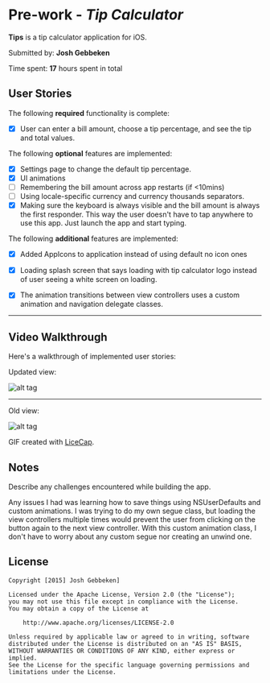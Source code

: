 # Pre-work - *Tip Calculator*

**Tips** is a tip calculator application for iOS.

Submitted by: **Josh Gebbeken**

Time spent: **17** hours spent in total

## User Stories

The following **required** functionality is complete:
* [x] User can enter a bill amount, choose a tip percentage, and see the tip and total values.

The following **optional** features are implemented:
* [x] Settings page to change the default tip percentage.
* [x] UI animations
* [ ] Remembering the bill amount across app restarts (if <10mins)
* [ ] Using locale-specific currency and currency thousands separators.
* [x] Making sure the keyboard is always visible and the bill amount is always the first responder. This way the user doesn't have to tap anywhere to use this app. Just launch the app and start typing.

The following **additional** features are implemented:

- [x] Added AppIcons to application instead of using default no icon ones
- [x] Loading splash screen that says loading with tip calculator logo instead of user seeing a white screen on loading.
- [x] The animation transitions between view controllers uses a custom animation and navigation delegate classes.


---
## Video Walkthrough 

Here's a walkthrough of implemented user stories:


Updated view:

![alt tag](https://cloud.githubusercontent.com/assets/14221032/12031838/9ea658e0-adce-11e5-9ca0-5fe94c146fa0.gif)



---

Old view:

![alt tag](https://cloud.githubusercontent.com/assets/14221032/11711196/e8bc4a4e-9ee1-11e5-94c0-5c56a0114f27.gif)

GIF created with [LiceCap](http://www.cockos.com/licecap/).

## Notes

Describe any challenges encountered while building the app.

Any issues I had was learning how to save things using NSUserDefaults and custom animations. I was trying to do my own segue class, but loading the view controllers multiple times would prevent the user from clicking on the button again to the next view controller. With this custom animation class, I don't have to worry about any custom segue nor creating an unwind one.

## License

    Copyright [2015] Josh Gebbeken]

    Licensed under the Apache License, Version 2.0 (the "License");
    you may not use this file except in compliance with the License.
    You may obtain a copy of the License at

        http://www.apache.org/licenses/LICENSE-2.0

    Unless required by applicable law or agreed to in writing, software
    distributed under the License is distributed on an "AS IS" BASIS,
    WITHOUT WARRANTIES OR CONDITIONS OF ANY KIND, either express or implied.
    See the License for the specific language governing permissions and
    limitations under the License.
